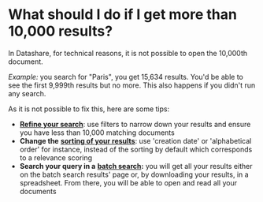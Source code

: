 # What should I do if I get more than 10,000 results?

In Datashare, for technical reasons, it is not possible to open the 10,000th document.

_Example:_ you search for "Paris", you get 15,634 results. You'd be able to see the first 9,999th results but no more. This also happens if you didn't run any search.

As it is not possible to fix this, here are some tips:

* [**Refine your search**](../../filter-documents.md): use filters to narrow down your results and ensure you have less than 10,000 matching documents
* **Change the** [**sorting of your results**](../../sort-documents-by-dates-relevance-etc..md): use 'creation date' or 'alphabetical order' for instance, instead of the sorting by default which corresponds to a relevance scoring
* **Search your query in a** [**batch search**](../../batch-search-documents.md)**:** you will get all your results either on the batch search results' page or, by downloading your results, in a spreadsheet. From there, you will be able to open and read all your documents
